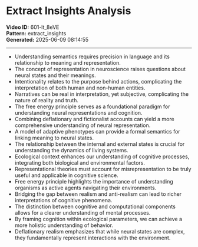 # Extract Insights Analysis

**Video ID:** 601-lt_8eVE  
**Pattern:** extract_insights  
**Generated:** 2025-06-09 08:14:55  

---

- Understanding semantics requires precision in language and its relationship to meaning and representation.  
- The concept of representation in neuroscience raises questions about neural states and their meanings.  
- Intentionality relates to the purpose behind actions, complicating the interpretation of both human and non-human entities.  
- Narratives can be real in interpretation, yet subjective, complicating the nature of reality and truth.  
- The free energy principle serves as a foundational paradigm for understanding neural representations and cognition.  
- Combining deflationary and fictionalist accounts can yield a more comprehensive understanding of neural representation.  
- A model of adaptive phenotypes can provide a formal semantics for linking meaning to neural states.  
- The relationship between the internal and external states is crucial for understanding the dynamics of living systems.  
- Ecological context enhances our understanding of cognitive processes, integrating both biological and environmental factors.  
- Representational theories must account for misrepresentation to be truly useful and applicable in cognitive science.  
- Free energy principle highlights the importance of understanding organisms as active agents navigating their environments.  
- Bridging the gap between realism and anti-realism can lead to richer interpretations of cognitive phenomena.  
- The distinction between cognitive and computational components allows for a clearer understanding of mental processes.  
- By framing cognition within ecological parameters, we can achieve a more holistic understanding of behavior.  
- Deflationary realism emphasizes that while neural states are complex, they fundamentally represent interactions with the environment.